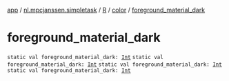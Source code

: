 [app](../../../index.md) / [nl.mpcjanssen.simpletask](../../index.md) / [R](../index.md) / [color](index.md) / [foreground_material_dark](.)

# foreground_material_dark

`static val foreground_material_dark: `[`Int`](https://kotlinlang.org/api/latest/jvm/stdlib/kotlin/-int/index.html)
`static val foreground_material_dark: `[`Int`](https://kotlinlang.org/api/latest/jvm/stdlib/kotlin/-int/index.html)
`static val foreground_material_dark: `[`Int`](https://kotlinlang.org/api/latest/jvm/stdlib/kotlin/-int/index.html)
`static val foreground_material_dark: `[`Int`](https://kotlinlang.org/api/latest/jvm/stdlib/kotlin/-int/index.html)